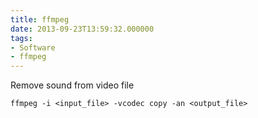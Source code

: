 ```yaml
---
title: ffmpeg
date: 2013-09-23T13:59:32.000000
tags: 
- Software
- ffmpeg
---
```



Remove sound from video file

    ffmpeg -i <input_file> -vcodec copy -an <output_file>
